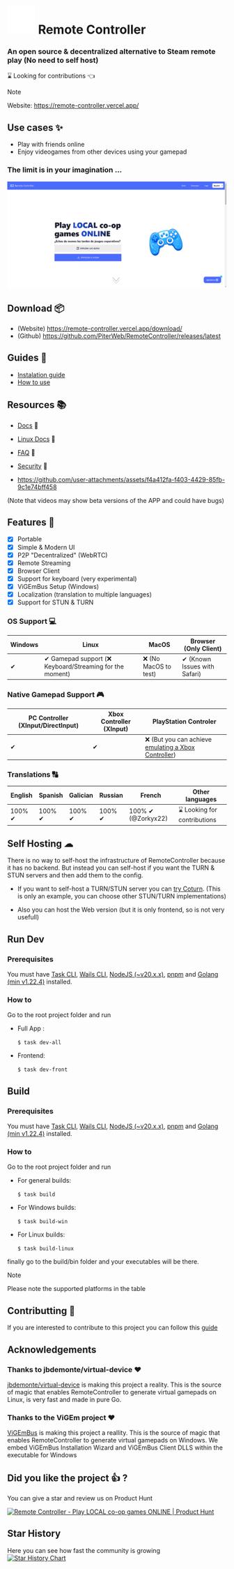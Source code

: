 # ![Gamepad](./frontend/src/lib/assets/gamepad.svg) Remote Controller
### An open source & decentralized alternative to Steam remote play (No need to self host)

⌛ Looking for contributions 👈

> [!Note]
> Website: 
> https://remote-controller.vercel.app/ 

## Use cases ✨

- Play with friends online
- Enjoy videogames from other devices using your gamepad
### The limit is in your imagination ... 

![Example Image from the Desktop APP](./assets/example.png)

## Download 📦

- (Website) https://remote-controller.vercel.app/download/
- (Github) https://github.com/PiterWeb/RemoteController/releases/latest

## Guides 📘

- [Instalation guide](https://remote-controller.vercel.app/info/guides/installation/)
- [How to use](https://remote-controller.vercel.app/info/guides/how-to-use/)

## Resources 📚

- [Docs](./docs/) 📘
- [Linux Docs](./docs/LINUX.md) 📘
- [FAQ](https://remote-controller.vercel.app/info/resources/faq/) 💬
- [Security](https://remote-controller.vercel.app/info/resources/security/) 🔐

- https://github.com/user-attachments/assets/f4a412fa-f403-4429-85fb-9c1e74bff458

(Note that videos may show beta versions of the APP and could have bugs)

## Features 🧩

- [x] Portable
- [x] Simple & Modern UI
- [x] P2P "Decentralized" (WebRTC)
- [x] Remote Streaming
- [x] Browser Client
- [x] Support for keyboard (very experimental)
- [x] ViGEmBus Setup (Windows)
- [x] Localization (translation to multiple languages)
- [x] Support for STUN & TURN

### OS Support 💻

| Windows 	| Linux 	| MacOS 	| Browser (Only Client) 	|
|---------	|-------	|-------	|---------	|
| ✔       	| ✔ Gamepad support (❌ Keyboard/Streaming for the moment)     	| ❌ (No MacOS to test)     	| ✔ (Known Issues with Safari)       	|

### Native Gamepad Support 🎮

| PC Controller (XInput/DirectInput) 	| Xbox Controller (XInput) 	| PlayStation Controler
|---------	|-------	|-------	|
| ✔       	| ✔     	| ❌ (But you can achieve [emulating a Xbox Controller](https://github.com/Ryochan7/DS4Windows))     	|

### Translations 🔠

| English 	| Spanish 	| Galician | Russian | French |Other languages |
|---------	|-------	|-------	| ------- | ------- | ------- |
| 100% ✔     	| 100% ✔      	| 100% ✔      	| 100% ✔ | 100% ✔ (@Zorkyx22) |⌛ Looking for contributions

## Self Hosting ☁

There is no way to self-host the infrastructure of RemoteController because it has no backend. But instead you can self-host if you want the TURN & STUN servers and then add them to the config.

- If you want to self-host a TURN/STUN server you can [try Coturn](https://github.com/coturn/coturn). (This is only an example, you can choose other STUN/TURN implementations)

- Also you can host the Web version (but it is only frontend, so is not very usefull)

## Run Dev

### Prerequisites

You must have [Task CLI](https://taskfile.dev/installation/), [Wails CLI](https://wails.io/docs/gettingstarted/installation#installing-wails), [NodeJS (~v20.x.x)](https://nodejs.org/en/download), [pnpm](https://pnpm.io/es/installation) and [Golang (min v1.22.4)](https://go.dev/doc/install) installed.

### How to

Go to the root project folder and run

  - Full App :

    `$ task dev-all`

  - Frontend:

    `$ task dev-front`

## Build

### Prerequisites

You must have [Task CLI](https://taskfile.dev/installation/), [Wails CLI](https://wails.io/docs/gettingstarted/installation#installing-wails), [NodeJS (~v20.x.x)](https://nodejs.org/en/download), [pnpm](https://pnpm.io/es/installation) and [Golang (min v1.22.4)](https://go.dev/doc/install) installed.

### How to

Go to the root project folder and run

- For general builds:

    `$ task build`

- For Windows builds:

    `$ task build-win`

- For Linux builds:

    `$ task build-linux`

finally go to the build/bin folder and your executables will be there.

> [!Note]
> Please note the supported platforms in the table

## Contributting 🤝

If you are interested to contribute to this project you can follow this [guide](./CONTRIBUTING.md)

## Acknowledgements

### Thanks to jbdemonte/virtual-device ❤
[jbdemonte/virtual-device](https://github.com/jbdemonte/virtual-device) is making this project a reality. This is the source of magic that enables RemoteController to generate virtual gamepads on Linux, is very fast and made in pure Go.
### Thanks to the ViGEm project  ❤
[ViGEmBus](https://github.com/nefarius/ViGEmBus) is making this project a reallity. This is the source of magic that enables RemoteController to generate virtual gamepads on Windows. We embed ViGEmBus Installation Wizard and ViGEmBus Client DLLS within the executable for Windows

## Did you like the project 👍 ?
You can give a star and review us on Product Hunt

<a href="https://www.producthunt.com/products/remote-controller/reviews?utm_source=badge-product_review&utm_medium=badge&utm_souce=badge-remote&#0045;controller" target="_blank"><img src="https://api.producthunt.com/widgets/embed-image/v1/product_review.svg?product_id=565186&theme=light" alt="Remote&#0032;Controller - Play&#0032;LOCAL&#0032;co&#0045;op&#0032;games&#0032;ONLINE | Product Hunt" style="width: 250px; height: 54px;" width="250" height="54" /></a>

## Star History
Here you can see how fast the community is growing
<br/>
[![Star History Chart](https://api.star-history.com/svg?repos=PiterWeb/RemoteController&type=Timeline)](https://star-history.com/#PiterWeb/RemoteController&Timeline)
